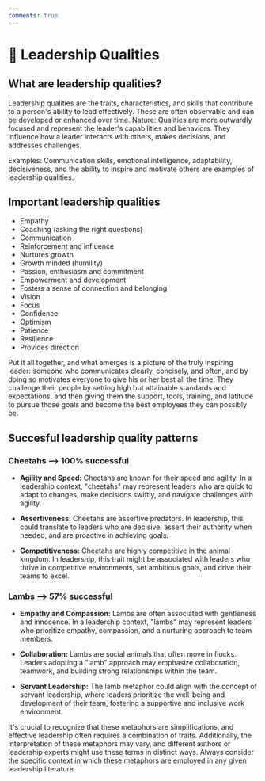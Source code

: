 ```yaml
---
comments: true
---
```

# 🦄 Leadership Qualities

## What are leadership qualities?

Leadership qualities are the traits, characteristics, and skills that contribute to a person's ability to lead effectively. These are often observable and can be developed or enhanced over time.
Nature: Qualities are more outwardly focused and represent the leader's capabilities and behaviors. They influence how a leader interacts with others, makes decisions, and addresses challenges.

Examples: Communication skills, emotional intelligence, adaptability, decisiveness, and the ability to inspire and motivate others are examples of leadership qualities.

## Important leadership qualities

* Empathy
* Coaching (asking the right questions)
* Communication
* Reinforcement and influence
* Nurtures growth
* Growth minded (humility)
* Passion, enthusiasm and commitment
* Empowerment and development
* Fosters a sense of connection and belonging
* Vision
* Focus
* Confidence
* Optimism
* Patience
* Resilience
* Provides direction

Put it all together, and what emerges is a picture of the truly inspiring leader: someone who communicates clearly, concisely, and often, and by doing so motivates everyone to give his or her best all the time. They challenge their people by setting high but attainable standards and expectations, and then giving them the support, tools, training, and latitude to pursue those goals and become the best employees they can possibly be.

## Succesful leadership quality patterns

### Cheetahs --> 100% successful

* **Agility and Speed:** Cheetahs are known for their speed and agility. In a leadership context, "cheetahs" may represent leaders who are quick to adapt to changes, make decisions swiftly, and navigate challenges with agility.

* **Assertiveness:** Cheetahs are assertive predators. In leadership, this could translate to leaders who are decisive, assert their authority when needed, and are proactive in achieving goals.

* **Competitiveness:** Cheetahs are highly competitive in the animal kingdom. In leadership, this trait might be associated with leaders who thrive in competitive environments, set ambitious goals, and drive their teams to excel.

### Lambs  --> 57% successful

* **Empathy and Compassion:** Lambs are often associated with gentleness and innocence. In a leadership context, "lambs" may represent leaders who prioritize empathy, compassion, and a nurturing approach to team members.

* **Collaboration:** Lambs are social animals that often move in flocks. Leaders adopting a "lamb" approach may emphasize collaboration, teamwork, and building strong relationships within the team.

* **Servant Leadership:** The lamb metaphor could align with the concept of servant leadership, where leaders prioritize the well-being and development of their team, fostering a supportive and inclusive work environment.

It's crucial to recognize that these metaphors are simplifications, and effective leadership often requires a combination of traits. Additionally, the interpretation of these metaphors may vary, and different authors or leadership experts might use these terms in distinct ways. Always consider the specific context in which these metaphors are employed in any given leadership literature.
